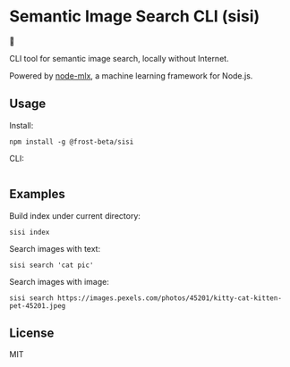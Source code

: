 # Semantic Image Search CLI (sisi)

:construction:

CLI tool for semantic image search, locally without Internet.

Powered by [node-mlx](https://github.com/frost-beta/node-mlx), a machine
learning framework for Node.js.

## Usage

Install:

```console
npm install -g @frost-beta/sisi
```

CLI:

```console
```

## Examples

Build index under current directory:

```console
sisi index
```

Search images with text:

```console
sisi search 'cat pic'
```

Search images with image:

```console
sisi search https://images.pexels.com/photos/45201/kitty-cat-kitten-pet-45201.jpeg
```

## License

MIT
